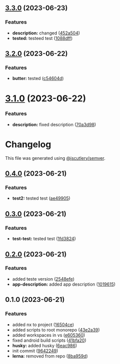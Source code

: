 

## [3.3.0](https://github.com/vvaldemarok/-rlsit-test-mjnorepo/compare/3.2.0...3.3.0) (2023-06-23)


### Features

* **description:** changed ([452a504](https://github.com/vvaldemarok/-rlsit-test-mjnorepo/commit/452a5047889b6d0f392fe70eb8dda0855827d85c))
* **tested:** testeed test ([1088dff](https://github.com/vvaldemarok/-rlsit-test-mjnorepo/commit/1088dffc0e362bbfb70b747df88ff314cd5cd85f))

## [3.2.0](https://github.com/vvaldemarok/-rlsit-test-mjnorepo/compare/3.1.0...3.2.0) (2023-06-22)


### Features

* **butter:** tested ([c54604d](https://github.com/vvaldemarok/-rlsit-test-mjnorepo/commit/c54604d2d4ce4ec1c68a54a47286ec391fbbc83c))

# [3.1.0](https://github.com/vvaldemarok/-rlsit-test-mjnorepo/compare/3.0.0...3.1.0) (2023-06-22)


### Features

* **description:** fixed description ([70a3d98](https://github.com/vvaldemarok/-rlsit-test-mjnorepo/commit/70a3d9879229c2b0c9f892826b00cdb0c04234ae))

# Changelog

This file was generated using [@jscutlery/semver](https://github.com/jscutlery/semver).

## [0.4.0](https://github.com/vvaldemarok/tst-nx/compare/first-app-0.3.0...first-app-0.4.0) (2023-06-21)


### Features

* **test2:** tested test ([ae49905](https://github.com/vvaldemarok/tst-nx/commit/ae4990539977fe80de1fdc909f7f8085f1e42b33))

## [0.3.0](https://github.com/vvaldemarok/tst-nx/compare/first-app-0.2.0...first-app-0.3.0) (2023-06-21)


### Features

* **test-test:** tested test ([1fd3824](https://github.com/vvaldemarok/tst-nx/commit/1fd3824a7a756cd481748cd4afcfc4273079574a))

## [0.2.0](https://github.com/vvaldemarok/tst-nx/compare/first-app-0.1.0...first-app-0.2.0) (2023-06-21)


### Features

* added teste version ([2548efe](https://github.com/vvaldemarok/tst-nx/commit/2548efe99363057d796828e24a40066461579725))
* **app-description:** added app description ([1019615](https://github.com/vvaldemarok/tst-nx/commit/1019615be67464fb5d86686a9654bc6747f320c7))

## 0.1.0 (2023-06-21)


### Features

* added nx to project ([16504ce](https://github.com/vvaldemarok/tst-nx/commit/16504ce5426c13eed1b7e8cc84c2a4285ccd101e))
* added scripts to root monorepo ([43e2a39](https://github.com/vvaldemarok/tst-nx/commit/43e2a3989c3be276ea3353ddfe5373f1f5505693))
* added workspaces in vs ([e605360](https://github.com/vvaldemarok/tst-nx/commit/e605360bbea3a9c0bc0d55ee37db1094e5824719))
* fixed android build scripts ([41bfa20](https://github.com/vvaldemarok/tst-nx/commit/41bfa2026dfdc237dc4e46bee3c5823f74972d95))
* **husky:** added husky ([6eac986](https://github.com/vvaldemarok/tst-nx/commit/6eac9869ff1f5102a14ba59b087e8d22153c5cd2))
* init commit ([9642249](https://github.com/vvaldemarok/tst-nx/commit/9642249b83456a5f9f87b79ffe509d84b1cf6784))
* **lerna:** removed from repo ([8ba959d](https://github.com/vvaldemarok/tst-nx/commit/8ba959d8bf17e93ab608a5d5e21e0f7186ab77ab))